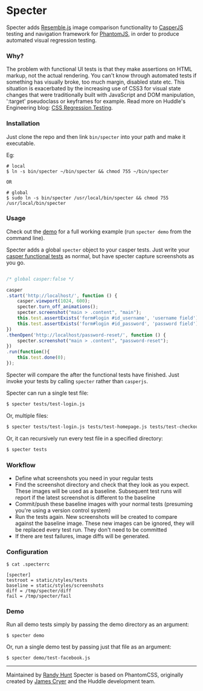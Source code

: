 Specter
=======

Specter adds [Resemble.js](http://huddle.github.com/Resemble.js/) image comparison functionality to [CasperJS](http://github.com/n1k0/casperjs) testing and navigation framework for [PhantomJS](http://github.com/ariya/phantomjs/), in order to produce automated visual regression testing.


### Why?

The problem with functional UI tests is that they make assertions on HTML markup, not the actual rendering. You can't know through automated tests if something has visually broke, too much margin, disabled state etc.  This situation is exacerbated by the increasing use of CSS3 for visual state changes that were traditionally built with JavaScript and DOM manipulation, ':target' pseudoclass or keyframes for example. Read more on Huddle's Engineering blog: [CSS Regression Testing](http://tldr.huddle.com/blog/css-testing/).


### Installation

Just clone the repo and then link `bin/specter` into your path and make it executable.

Eg:

```
# local
$ ln -s bin/specter ~/bin/specter && chmod 755 ~/bin/specter

OR

# global
$ sudo ln -s bin/specter /usr/local/bin/specter && chmod 755 /usr/local/bin/specter
```

### Usage

Check out the [demo](http://github.com/letsgetrandy/specter/tree/master/demo) for a full working example (run `specter demo` from the command line).

Specter adds a global `specter` object to your casper tests. Just write your [casper functional tests](http://casperjs.org/testing.html) as normal, but have specter capture screenshots as you go.

```javascript

/* global casper:false */

casper
.start('http://localhost/', function () {
    casper.viewport(1024, 600);
    specter.turn_off_animations();
    specter.screenshot("main > .content", "main");
    this.test.assertExists('form#login #id_username', 'username field');
    this.test.assertExists('form#login #id_password', 'password field');
})
.thenOpen('http://localhost/password-reset/', function () {
    specter.screenshot("main > .content", "password-reset");
})
.run(function(){
    this.test.done(0);
});

```

Specter will compare the after the functional tests have finished. Just invoke your tests by calling `specter` rather than `casperjs`.

Specter can run a single test file:

```bash
$ specter tests/test-login.js
```

Or, multiple files:

```bash
$ specter tests/test-login.js tests/test-homepage.js tests/test-checkout.js
```

Or, it can recursively run every test file in a specified directory:

```bash
$ specter tests
```


### Workflow

* Define what screenshots you need in your regular tests
* Find the screenshot directory and check that they look as you expect.  These images will be used as a baseline.  Subsequent test runs will report if the latest screenshot is different to the baseline
* Commit/push these baseline images with your normal tests (presuming you're using a version control system)
* Run the tests again.  New screenshots will be created to compare against the baseline image.  These new images can be ignored, they will be replaced every test run. They don't need to be committed
* If there are test failures, image diffs will be generated.


### Configuration

```
$ cat .specterrc

[specter]
testroot = static/styles/tests
baseline = static/styles/screenshots
diff = /tmp/specter/diff
fail = /tmp/specter/fail
```


### Demo

Run all demo tests simply by passing the demo directory as an argument:

```
$ specter demo
```

Or, run a single demo test by passing just that file as an argument:

```
$ specter demo/test-facebook.js
```


--------------------------------------

Maintained by [Randy Hunt](http://github.com/letsgetrandy)
Specter is based on PhantomCSS, originally created by [James Cryer](http://github.com/jamescryer) and the Huddle development team.
